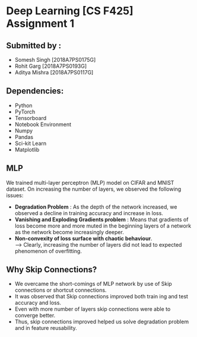 # Deep Learning [CS F425] Assignment 1

## Submitted by :
* Somesh Singh [2018A7PS0175G]
* Rohit Garg [2018A7PS0193G]
* Aditya Mishra [2018A7PS0117G]

## Dependencies:
* Python 
* PyTorch
* Tensorboard
* Notebook Environment
* Numpy
* Pandas
* Sci-kit Learn
* Matplotlib

## MLP
We trained multi-layer perceptron (MLP) model on CIFAR and MNIST dataset. On increasing the number of layers, we observed the following issues:

* __Degradation Problem__ : As the depth of the network increased, we observed a decline in training accuracy and increase in loss.
* __Vanishing and Exploding Gradients problem__ : Means that gradients of loss become more and more muted in the beginning layers of a network as the network become increasingly deeper.
* __Non-convexity of loss surface with chaotic behaviour__. <br>
--> Clearly, increasing the number of layers did not lead to expected phenomenon of overfitting.

## Why Skip Connections?
* We overcame the short-comings of MLP network by use of Skip connections or shortcut connections.
* It was observed that Skip connections improved both train ing and test accuracy and loss.
* Even with more number of layers skip connections were able to converge better.
* Thus, skip connections improved helped us solve degradation problem and in feature reusability.


